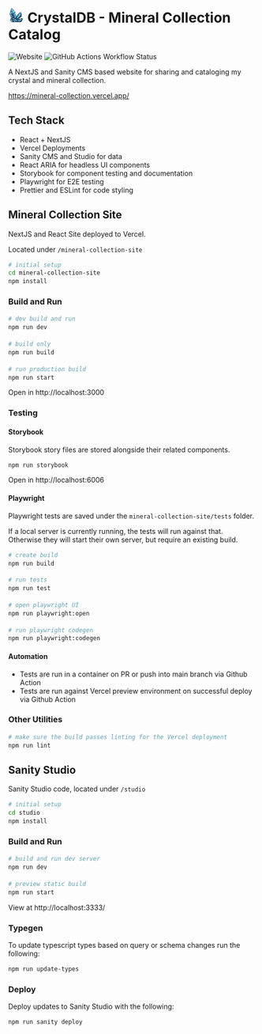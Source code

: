 # ![Logo](icon.png) CrystalDB - Mineral Collection Catalog

![Website](https://img.shields.io/website?url=https%3A%2F%2Fmineral-collection.vercel.app%2F&)
![GitHub Actions Workflow Status](https://img.shields.io/github/actions/workflow/status/donahuec/mineral-collection/playwright-pr.yaml?branch=main&label=Playwright%20Tests)

A NextJS and Sanity CMS based website for sharing and cataloging my crystal and mineral collection.

https://mineral-collection.vercel.app/

## Tech Stack

- React + NextJS
- Vercel Deployments
- Sanity CMS and Studio for data
- React ARIA for headless UI components
- Storybook for component testing and documentation
- Playwright for E2E testing
- Prettier and ESLint for code styling

## Mineral Collection Site

NextJS and React Site deployed to Vercel.

Located under `/mineral-collection-site`

```sh
# initial setup
cd mineral-collection-site
npm install
```

### Build and Run

```sh
# dev build and run
npm run dev

# build only
npm run build

# run production build
npm run start
```

Open in http://localhost:3000

### Testing

#### Storybook

Storybook story files are stored alongside their related components.

```sh
npm run storybook
```

Open in http://localhost:6006

#### Playwright

Playwright tests are saved under the `mineral-collection-site/tests` folder.

If a local server is currently running, the tests will run against that. Otherwise they will start their own server, but require an existing build.

```sh
# create build
npm run build

# run tests
npm run test

# open playwright UI
npm run playwright:open

# run playwright codegen
npm run playwright:codegen
```

#### Automation

- Tests are run in a container on PR or push into main branch via Github Action
- Tests are run against Vercel preview environment on successful deploy via Github Action

### Other Utilities

```sh
# make sure the build passes linting for the Vercel deployment
npm run lint
```

## Sanity Studio

Sanity Studio code, located under `/studio`

```sh
# initial setup
cd studio
npm install
```

### Build and Run

```sh
# build and run dev server
npm run dev

# preview static build
npm run start
```

View at http://localhost:3333/

### Typegen

To update typescript types based on query or schema changes run the following:

```sh
npm run update-types
```

### Deploy

Deploy updates to Sanity Studio with the following:

```sh
npm run sanity deploy
```
